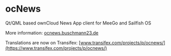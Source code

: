 ocNews
======

Qt/QML based ownCloud News App client for MeeGo and Sailfish OS

More information: [ocnews.buschmann23.de](http://ocnews.buschmann23.de)

Translations are now on Transifex: [www.transifex.com/projects/p/ocnews/](https://www.transifex.com/projects/p/ocnews/)
